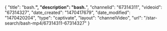 {
    "title": "bash.__",
    "description": "bash.__",
    "channelid": "67314311",
    "videoid": "67314327",
    "date_created": "1470417679",
    "date_modified": "1470420204",
    "type": "captivate",
    "layout": "channelVideo",
    "url": "\/star-search\/bash-mp4\/67314311-67314327"
}